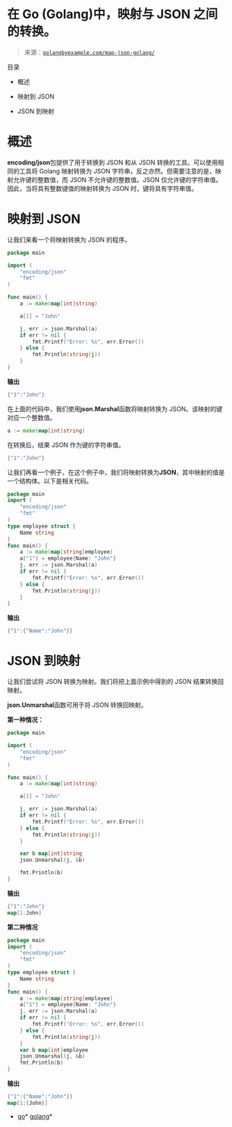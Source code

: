 <!--yml

分类：未分类

日期：2024-10-13 06:33:08

-->

# 在 Go (Golang)中，映射与 JSON 之间的转换。

> 来源：[`golangbyexample.com/map-json-golang/`](https://golangbyexample.com/map-json-golang/)

目录

+   概述

+   映射到 JSON

+   JSON 到映射

# **概述**

**encoding/json**包提供了用于转换到 JSON 和从 JSON 转换的工具。可以使用相同的工具将 Golang 映射转换为 JSON 字符串，反之亦然。但需要注意的是，映射允许键的整数值，而 JSON 不允许键的整数值。JSON 仅允许键的字符串值。因此，当将具有整数键值的映射转换为 JSON 时，键将具有字符串值。

# **映射到 JSON**

让我们来看一个将映射转换为 JSON 的程序。

```go
package main

import (
	"encoding/json"
	"fmt"
)

func main() {
	a := make(map[int]string)

	a[1] = "John"

	j, err := json.Marshal(a)
	if err != nil {
		fmt.Printf("Error: %s", err.Error())
	} else {
		fmt.Println(string(j))
	}
}
```

**输出**

```go
{"1":"John"}
```

在上面的代码中，我们使用**json.Marshal**函数将映射转换为 JSON。该映射的键对应一个整数值。

```go
a := make(map[int]string)
```

在转换后，结果 JSON 作为键的字符串值。

```go
{"1":"John"}
```

让我们再看一个例子，在这个例子中，我们将映射转换为**JSON**，其中映射的值是一个结构体。以下是相关代码。

```go
package main
import (
    "encoding/json"
    "fmt"
)
type employee struct {
    Name string
}
func main() {
    a := make(map[string]employee)
    a["1"] = employee{Name: "John"}
    j, err := json.Marshal(a)
    if err != nil {
        fmt.Printf("Error: %s", err.Error())
    } else {
        fmt.Println(string(j))
    }
}
```

**输出**

```go
{"1":{"Name":"John"}}
```

# **JSON 到映射**

让我们尝试将 JSON 转换为映射。我们将把上面示例中得到的 JSON 结果转换回映射。

**json.Unmarshal**函数可用于将 JSON 转换回映射。

**第一种情况：**

```go
package main

import (
	"encoding/json"
	"fmt"
)

func main() {
	a := make(map[int]string)

	a[1] = "John"

	j, err := json.Marshal(a)
	if err != nil {
		fmt.Printf("Error: %s", err.Error())
	} else {
		fmt.Println(string(j))
	}

	var b map[int]string
	json.Unmarshal(j, &b)

	fmt.Println(b)
}
```

**输出**

```go
{"1":"John"}
map[1:John]
```

**第二种情况**

```go
package main
import (
    "encoding/json"
    "fmt"
)
type employee struct {
    Name string
}
func main() {
    a := make(map[string]employee)
    a["1"] = employee{Name: "John"}
    j, err := json.Marshal(a)
    if err != nil {
        fmt.Printf("Error: %s", err.Error())
    } else {
        fmt.Println(string(j))
    }
    var b map[int]employee
    json.Unmarshal(j, &b)
    fmt.Println(b)
}
```

**输出**

```go
{"1":{"Name":"John"}}
map[1:{John}]
```

+   [go](https://golangbyexample.com/tag/go/)*   [golang](https://golangbyexample.com/tag/golang/)*
